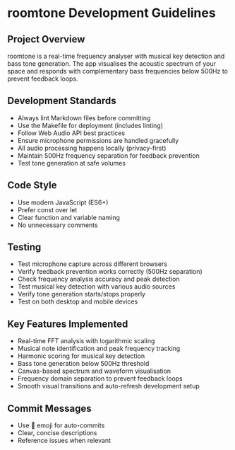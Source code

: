 # roomtone Development Guidelines

## Project Overview

roomtone is a real-time frequency analyser with musical key detection and bass tone generation. The app visualises the acoustic spectrum of your space and responds with complementary bass frequencies below 500Hz to prevent feedback loops.

## Development Standards

- Always lint Markdown files before committing
- Use the Makefile for deployment (includes linting)
- Follow Web Audio API best practices
- Ensure microphone permissions are handled gracefully
- All audio processing happens locally (privacy-first)
- Maintain 500Hz frequency separation for feedback prevention
- Test tone generation at safe volumes

## Code Style

- Use modern JavaScript (ES6+)
- Prefer const over let
- Clear function and variable naming
- No unnecessary comments

## Testing

- Test microphone capture across different browsers
- Verify feedback prevention works correctly (500Hz separation)
- Check frequency analysis accuracy and peak detection
- Test musical key detection with various audio sources
- Verify tone generation starts/stops properly
- Test on both desktop and mobile devices

## Key Features Implemented

- Real-time FFT analysis with logarithmic scaling
- Musical note identification and peak frequency tracking
- Harmonic scoring for musical key detection
- Bass tone generation below 500Hz threshold
- Canvas-based spectrum and waveform visualisation
- Frequency domain separation to prevent feedback loops
- Smooth visual transitions and auto-refresh development setup

## Commit Messages

- Use 🤖 emoji for auto-commits
- Clear, concise descriptions
- Reference issues when relevant